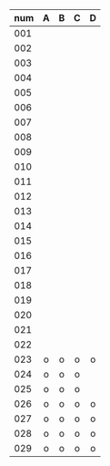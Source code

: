 |num|A|B|C|D|
|:--|:--:|:--:|:--:|:--:|
|001| | | | |
|002| | | | |
|003| | | | |
|004| | | | |
|005| | | | |
|006| | | | |
|007| | | | |
|008| | | | |
|009| | | | |
|010| | | | |
|011| | | | |
|012| | | | |
|013| | | | |
|014| | | | |
|015| | | | |
|016| | | | |
|017| | | | |
|018| | | | |
|019| | | | |
|020| | | | |
|021| | | | |
|022| | | | |
|023|o|o|o|o|
|024|o|o|o| |
|025|o|o|o| |
|026|o|o|o|o|
|027|o|o|o|o|
|028|o|o|o|o|
|029|o|o|o|o|
